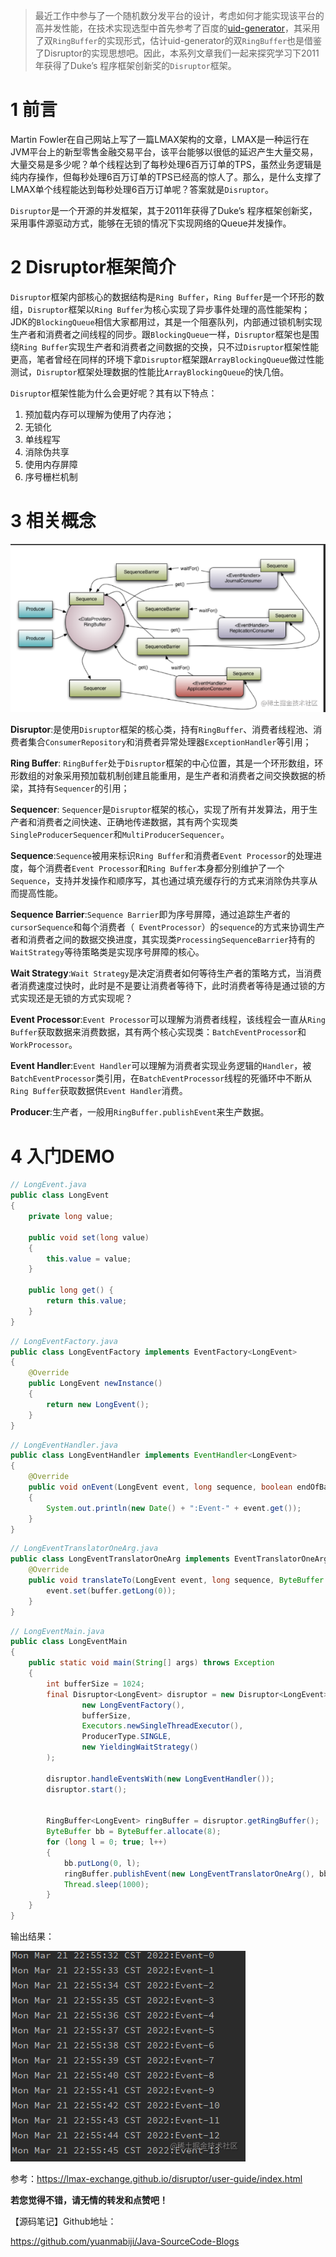 >最近工作中参与了一个随机数分发平台的设计，考虑如何才能实现该平台的高并发性能，在技术实现选型中首先参考了百度的[uid-generator](https://github.com/baidu/uid-generator)，其采用了双`RingBuffer`的实现形式，估计uid-generator的双`RingBuffer`也是借鉴了Disruptor的实现思想吧。因此，本系列文章我们一起来探究学习下2011年获得了Duke’s 程序框架创新奖的`Disruptor`框架。


# 1 前言
Martin Fowler在自己网站上写了一篇LMAX架构的文章，LMAX是一种运行在JVM平台上的新型零售金融交易平台，该平台能够以很低的延迟产生大量交易，大量交易是多少呢？单个线程达到了每秒处理6百万订单的TPS，虽然业务逻辑是纯内存操作，但每秒处理6百万订单的TPS已经高的惊人了。那么，是什么支撑了LMAX单个线程能达到每秒处理6百万订单呢？答案就是`Disruptor`。

`Disruptor`是一个开源的并发框架，其于2011年获得了Duke’s 程序框架创新奖，采用事件源驱动方式，能够在无锁的情况下实现网络的Queue并发操作。

# 2 Disruptor框架简介

`Disruptor`框架内部核心的数据结构是`Ring Buffer`，`Ring Buffer`是一个环形的数组，`Disruptor`框架以`Ring Buffer`为核心实现了异步事件处理的高性能架构；JDK的`BlockingQueue`相信大家都用过，其是一个阻塞队列，内部通过锁机制实现生产者和消费者之间线程的同步。跟`BlockingQueue`一样，`Disruptor`框架也是围绕`Ring Buffer`实现生产者和消费者之间数据的交换，只不过`Disruptor`框架性能更高，笔者曾经在同样的环境下拿`Disruptor`框架跟`ArrayBlockingQueue`做过性能测试，`Disruptor`框架处理数据的性能比`ArrayBlockingQueue`的快几倍。

`Disruptor`框架性能为什么会更好呢？其有以下特点：

1. 预加载内存可以理解为使用了内存池；
2. 无锁化
3. 单线程写
4. 消除伪共享
5. 使用内存屏障
6. 序号栅栏机制

# 3 相关概念

![img.png](images/img.png)

**Disruptor**:是使用`Disruptor`框架的核心类，持有`RingBuffer`、消费者线程池、消费者集合`ConsumerRepository`和消费者异常处理器`ExceptionHandler`等引用；

**Ring Buffer**: `RingBuffer`处于`Disruptor`框架的中心位置，其是一个环形数组，环形数组的对象采用预加载机制创建且能重用，是生产者和消费者之间交换数据的桥梁，其持有`Sequencer`的引用；


**Sequencer**: `Sequencer`是`Disruptor`框架的核心，实现了所有并发算法，用于生产者和消费者之间快速、正确地传递数据，其有两个实现类`SingleProducerSequencer`和`MultiProducerSequencer`。

**Sequence**:`Sequence`被用来标识`Ring Buffer`和消费者`Event Processor`的处理进度，每个消费者`Event Processor`和`Ring Buffer`本身都分别维护了一个`Sequence`，支持并发操作和顺序写，其也通过填充缓存行的方式来消除伪共享从而提高性能。

**Sequence Barrier**:`Sequence Barrier`即为序号屏障，通过追踪生产者的`cursorSequence`和每个消费者（` EventProcessor`）的`sequence`的方式来协调生产者和消费者之间的数据交换进度，其实现类`ProcessingSequenceBarrier`持有的`WaitStrategy`等待策略类是实现序号屏障的核心。

**Wait Strategy**:`Wait Strategy`是决定消费者如何等待生产者的策略方式，当消费者消费速度过快时，此时是不是要让消费者等待下，此时消费者等待是通过锁的方式实现还是无锁的方式实现呢？

**Event Processor**:`Event Processor`可以理解为消费者线程，该线程会一直从`Ring Buffer`获取数据来消费数据，其有两个核心实现类：`BatchEventProcessor`和`WorkProcessor`。

**Event Handler**:`Event Handler`可以理解为消费者实现业务逻辑的`Handler`，被`BatchEventProcessor`类引用，在`BatchEventProcessor`线程的死循环中不断从`Ring Buffer`获取数据供`Event Handler`消费。

**Producer**:生产者，一般用`RingBuffer.publishEvent`来生产数据。





# 4 入门DEMO
```java
// LongEvent.java
public class LongEvent
{
    private long value;

    public void set(long value)
    {
        this.value = value;
    }

    public long get() {
        return this.value;
    }
}
```

```java
// LongEventFactory.java
public class LongEventFactory implements EventFactory<LongEvent>
{
    @Override
    public LongEvent newInstance()
    {
        return new LongEvent();
    }
}
```

```java
// LongEventHandler.java
public class LongEventHandler implements EventHandler<LongEvent>
{
    @Override
    public void onEvent(LongEvent event, long sequence, boolean endOfBatch)
    {
        System.out.println(new Date() + ":Event-" + event.get());
    }
}
```

```java
// LongEventTranslatorOneArg.java
public class LongEventTranslatorOneArg implements EventTranslatorOneArg<LongEvent, ByteBuffer> {
    @Override
    public void translateTo(LongEvent event, long sequence, ByteBuffer buffer) {
        event.set(buffer.getLong(0));
    }
}
```

```java
// LongEventMain.java
public class LongEventMain
{
    public static void main(String[] args) throws Exception
    {
        int bufferSize = 1024;
        final Disruptor<LongEvent> disruptor = new Disruptor<LongEvent>(
                new LongEventFactory(),
                bufferSize,
                Executors.newSingleThreadExecutor(),
                ProducerType.SINGLE,
                new YieldingWaitStrategy()
        );

        disruptor.handleEventsWith(new LongEventHandler());
        disruptor.start();


        RingBuffer<LongEvent> ringBuffer = disruptor.getRingBuffer();
        ByteBuffer bb = ByteBuffer.allocate(8);
        for (long l = 0; true; l++)
        {
            bb.putLong(0, l);
            ringBuffer.publishEvent(new LongEventTranslatorOneArg(), bb);
            Thread.sleep(1000);
        }
    }
}
```
输出结果：


![img_1.png](images/img_1.png)

参考：https://lmax-exchange.github.io/disruptor/user-guide/index.html



**若您觉得不错，请无情的转发和点赞吧！**

【源码笔记】Github地址：

https://github.com/yuanmabiji/Java-SourceCode-Blogs

